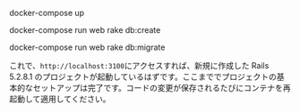 docker-compose up

docker-compose run web rake db:create

docker-compose run web rake db:migrate

これで、`http://localhost:3100`にアクセスすれば、新規に作成した Rails 5.2.8.1 のプロジェクトが起動しているはずです。ここまででプロジェクトの基本的なセットアップは完了です。コードの変更が保存されるたびにコンテナを再起動して適用してください。

